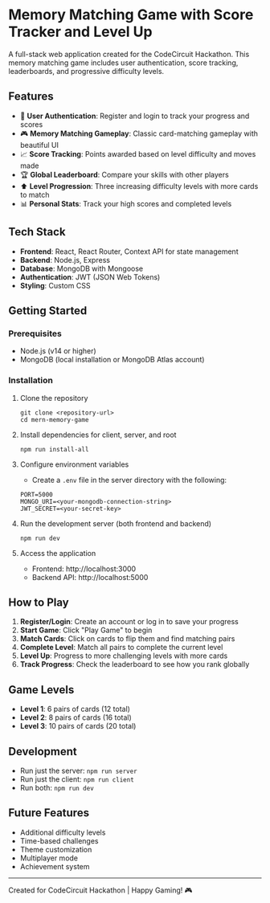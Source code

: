 # Memory Matching Game with Score Tracker and Level Up

A full-stack web application created for the CodeCircuit Hackathon. This memory matching game includes user authentication, score tracking, leaderboards, and progressive difficulty levels.

## Features

- 👤 **User Authentication**: Register and login to track your progress and scores
- 🎮 **Memory Matching Gameplay**: Classic card-matching gameplay with beautiful UI
- 📈 **Score Tracking**: Points awarded based on level difficulty and moves made
- 🏆 **Global Leaderboard**: Compare your skills with other players
- ⬆️ **Level Progression**: Three increasing difficulty levels with more cards to match
- 📊 **Personal Stats**: Track your high scores and completed levels

## Tech Stack

- **Frontend**: React, React Router, Context API for state management
- **Backend**: Node.js, Express
- **Database**: MongoDB with Mongoose
- **Authentication**: JWT (JSON Web Tokens)
- **Styling**: Custom CSS

## Getting Started

### Prerequisites

- Node.js (v14 or higher)
- MongoDB (local installation or MongoDB Atlas account)

### Installation

1. Clone the repository
   ```
   git clone <repository-url>
   cd mern-memory-game
   ```

2. Install dependencies for client, server, and root
   ```
   npm run install-all
   ```

3. Configure environment variables
   - Create a `.env` file in the server directory with the following:
   ```
   PORT=5000
   MONGO_URI=<your-mongodb-connection-string>
   JWT_SECRET=<your-secret-key>
   ```

4. Run the development server (both frontend and backend)
   ```
   npm run dev
   ```

5. Access the application
   - Frontend: http://localhost:3000
   - Backend API: http://localhost:5000

## How to Play

1. **Register/Login**: Create an account or log in to save your progress
2. **Start Game**: Click "Play Game" to begin
3. **Match Cards**: Click on cards to flip them and find matching pairs
4. **Complete Level**: Match all pairs to complete the current level
5. **Level Up**: Progress to more challenging levels with more cards
6. **Track Progress**: Check the leaderboard to see how you rank globally

## Game Levels

- **Level 1**: 6 pairs of cards (12 total)
- **Level 2**: 8 pairs of cards (16 total)
- **Level 3**: 10 pairs of cards (20 total)

## Development

- Run just the server: `npm run server`
- Run just the client: `npm run client`
- Run both: `npm run dev`

## Future Features

- Additional difficulty levels
- Time-based challenges
- Theme customization
- Multiplayer mode
- Achievement system

---

Created for CodeCircuit Hackathon | Happy Gaming! 🎮

